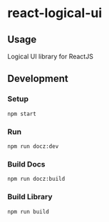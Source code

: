 # react-logical-ui
## Usage
Logical UI library for ReactJS

## Development
### Setup
```
npm start
```
### Run
```
npm run docz:dev
```
### Build Docs
```
npm run docz:build
```
### Build Library
```
npm run build
```
